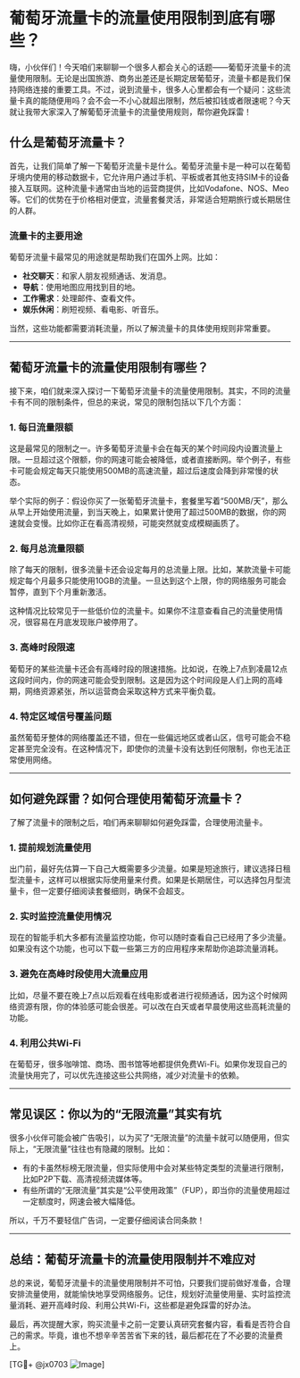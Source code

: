 # 葡萄牙流量卡的流量使用限制到底有哪些？

嗨，小伙伴们！今天咱们来聊聊一个很多人都会关心的话题——葡萄牙流量卡的流量使用限制。无论是出国旅游、商务出差还是长期定居葡萄牙，流量卡都是我们保持网络连接的重要工具。不过，说到流量卡，很多人心里都会有一个疑问：这些流量卡真的能随便用吗？会不会一不小心就超出限制，然后被扣钱或者限速呢？今天就让我带大家深入了解葡萄牙流量卡的流量使用规则，帮你避免踩雷！

## 什么是葡萄牙流量卡？

首先，让我们简单了解一下葡萄牙流量卡是什么。葡萄牙流量卡是一种可以在葡萄牙境内使用的移动数据卡，它允许用户通过手机、平板或者其他支持SIM卡的设备接入互联网。这种流量卡通常由当地的运营商提供，比如Vodafone、NOS、Meo等。它们的优势在于价格相对便宜，流量套餐灵活，非常适合短期旅行或长期居住的人群。

### 流量卡的主要用途

葡萄牙流量卡最常见的用途就是帮助我们在国外上网。比如：

- **社交聊天**：和家人朋友视频通话、发消息。
- **导航**：使用地图应用找到目的地。
- **工作需求**：处理邮件、查看文件。
- **娱乐休闲**：刷短视频、看电影、听音乐。

当然，这些功能都需要消耗流量，所以了解流量卡的具体使用规则非常重要。

---

## 葡萄牙流量卡的流量使用限制有哪些？

接下来，咱们就来深入探讨一下葡萄牙流量卡的流量使用限制。其实，不同的流量卡有不同的限制条件，但总的来说，常见的限制包括以下几个方面：

### 1. **每日流量限额**

这是最常见的限制之一。许多葡萄牙流量卡会在每天的某个时间段内设置流量上限。一旦超过这个限额，你的网速可能会被降低，或者直接断网。举个例子，有些卡可能会规定每天只能使用500MB的高速流量，超过后速度会降到非常慢的状态。

举个实际的例子：假设你买了一张葡萄牙流量卡，套餐里写着“500MB/天”，那么从早上开始使用流量，到当天晚上，如果累计使用了超过500MB的数据，你的网速就会变慢。比如你正在看高清视频，可能突然就变成模糊画质了。

### 2. **每月总流量限额**

除了每天的限制，很多流量卡还会设定每月的总流量上限。比如，某款流量卡可能规定每个月最多只能使用10GB的流量。一旦达到这个上限，你的网络服务可能会暂停，直到下个月重新激活。

这种情况比较常见于一些低价位的流量卡。如果你不注意查看自己的流量使用情况，很容易在月底发现账户被停用了。

### 3. **高峰时段限速**

葡萄牙的某些流量卡还会有高峰时段的限速措施。比如说，在晚上7点到凌晨12点这段时间内，你的网速可能会受到限制。这是因为这个时间段是人们上网的高峰期，网络资源紧张，所以运营商会采取这种方式来平衡负载。

### 4. **特定区域信号覆盖问题**

虽然葡萄牙整体的网络覆盖还不错，但在一些偏远地区或者山区，信号可能会不稳定甚至完全没有。在这种情况下，即使你的流量卡没有达到任何限制，你也无法正常使用网络。

---

## 如何避免踩雷？如何合理使用葡萄牙流量卡？

了解了流量卡的限制之后，咱们再来聊聊如何避免踩雷，合理使用流量卡。

### 1. **提前规划流量使用**

出门前，最好先估算一下自己大概需要多少流量。如果是短途旅行，建议选择日租型流量卡，这样可以根据实际使用量来付费。如果是长期居住，可以选择包月型流量卡，但一定要仔细阅读套餐细则，确保不会超支。

### 2. **实时监控流量使用情况**

现在的智能手机大多都有流量监控功能，你可以随时查看自己已经用了多少流量。如果没有这个功能，也可以下载一些第三方的应用程序来帮助你追踪流量消耗。

### 3. **避免在高峰时段使用大流量应用**

比如，尽量不要在晚上7点以后观看在线电影或者进行视频通话，因为这个时候网络资源有限，你的体验感可能会很差。可以改在白天或者早晨使用这些高耗流量的功能。

### 4. **利用公共Wi-Fi**

在葡萄牙，很多咖啡馆、商场、图书馆等地都提供免费Wi-Fi。如果你发现自己的流量快用完了，可以优先连接这些公共网络，减少对流量卡的依赖。

---

## 常见误区：你以为的“无限流量”其实有坑

很多小伙伴可能会被广告吸引，以为买了“无限流量”的流量卡就可以随便用，但实际上，“无限流量”往往也有隐藏的限制。比如：

- 有的卡虽然标榜无限流量，但实际使用中会对某些特定类型的流量进行限制，比如P2P下载、高清视频流媒体等。
- 有些所谓的“无限流量”其实是“公平使用政策”（FUP），即当你的流量使用超过一定额度时，网速会被大幅降低。

所以，千万不要轻信广告词，一定要仔细阅读合同条款！

---

## 总结：葡萄牙流量卡的流量使用限制并不难应对

总的来说，葡萄牙流量卡的流量使用限制并不可怕，只要我们提前做好准备，合理安排流量使用，就能愉快地享受网络服务。记住，规划好流量使用量、实时监控流量消耗、避开高峰时段、利用公共Wi-Fi，这些都是避免踩雷的好办法。

最后，再次提醒大家，购买流量卡之前一定要认真研究套餐内容，看看是否符合自己的需求。毕竟，谁也不想辛辛苦苦省下来的钱，最后都花在了不必要的流量费上。

[TG💪+ @jx0703 ![Image](https://github.com/user-attachments/assets/dbca1d08-cadb-493c-b0ec-ad6f7a83f270)]